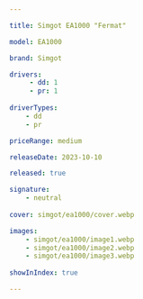 ```yaml
---

title: Simgot EA1000 "Fermat"

model: EA1000

brand: Simgot

drivers:
     - dd: 1
     - pr: 1
    
driverTypes: 
    - dd
    - pr

priceRange: medium

releaseDate: 2023-10-10 

released: true

signature:
    - neutral
    
cover: simgot/ea1000/cover.webp

images:
    - simgot/ea1000/image1.webp
    - simgot/ea1000/image2.webp
    - simgot/ea1000/image3.webp
    
showInIndex: true 

---
```

